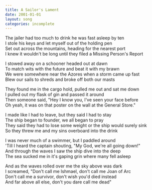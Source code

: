 ```yaml
---
title: A Sailor's Lament
date: 2001-01-01
layout: song
categories: incomplete
---
```

The jailer had too much to drink he was fast asleep by ten  
I stole his keys and let myself out of the holding pen  
Set out across the mountains, heading for the nearest port  
I knew it wouldn't be long until they filed a Missing Person's Report

I stowed away on a schooner headed out at dawn  
To match wits with the future and beat it with my brawn  
We were somewhere near the Azores when a storm came up fast  
Blew our sails to shreds and broke off both our masts

They found me in the cargo hold, pulled me out and sat me down  
I pulled out my flask of gin and passed it around  
Then someone said, "Hey I know you, I've seen your face before  
Oh yeah, it was on that poster on the wall at the General Store."

I made like I had to leave, but they said I had to stay  
The ship began to founder, we all began to pray  
They said they had to lose some weight or the ship would surely sink  
So they threw me and my sins overboard into the drink

I was never much of a swimmer, but I paddled around  
'Till I heard the captain shouting, "My God, we're all going down!"  
And through the waves I saw the ship dive into the deep  
The sea sucked me in it's gaping grin where many fell asleep

And as the waves rolled over me the sky above was dark  
I screamed, "Don't call me Ishmael, don't call me Joan of Arc  
Don't call me a survivor, don't wish you'd died instead  
And far above all else, don't you dare call me dead"
